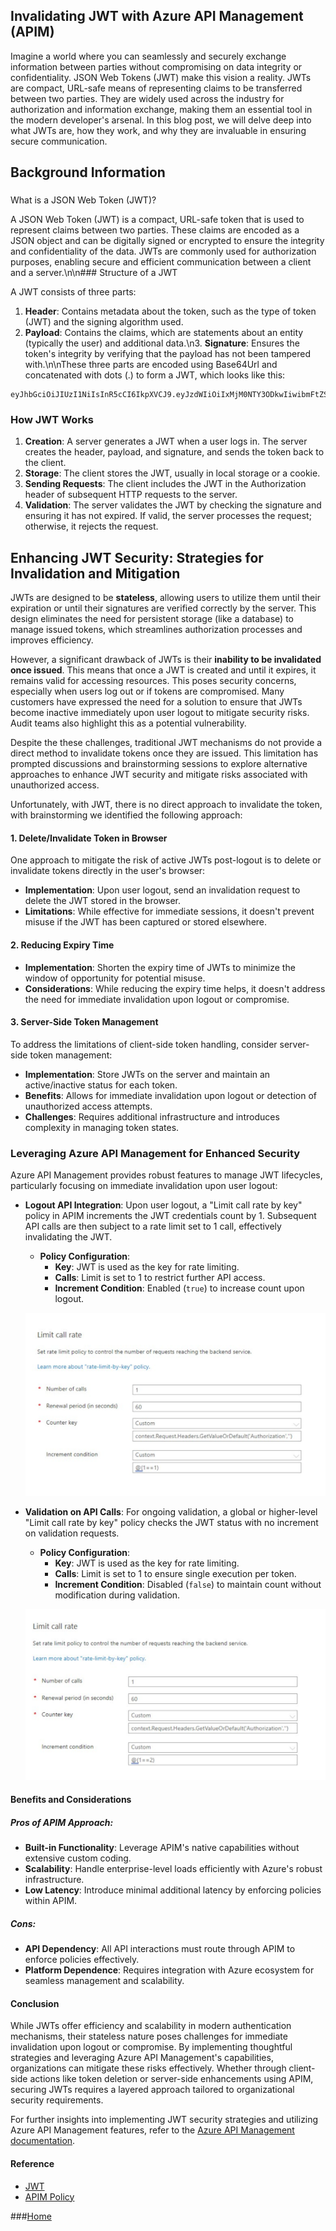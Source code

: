 ## Invalidating JWT with Azure API Management (APIM)

Imagine a world where you can seamlessly and securely exchange information between parties without compromising on data integrity or confidentiality. JSON Web Tokens (JWT) make this vision a reality. JWTs are compact, URL-safe means of representing claims to be transferred between two parties. They are widely used across the industry for authorization and information exchange, making them an essential tool in the modern developer's arsenal. In this blog post, we will delve deep into what JWTs are, how they work, and why they are invaluable in ensuring secure communication.

## Background Information
### 
What is a JSON Web Token (JWT)?

A JSON Web Token (JWT) is a compact, URL-safe token that is used to represent claims between two parties. These claims are encoded as a JSON object and can be digitally signed or encrypted to ensure the integrity and confidentiality of the data. JWTs are commonly used for authorization purposes, enabling secure and efficient communication between a client and a server.\n\n### Structure of a JWT

A JWT consists of three parts:

1. **Header**: Contains metadata about the token, such as the type of token (JWT) and the signing algorithm used.
2. **Payload**: Contains the claims, which are statements about an entity (typically the user) and additional data.\n3. **Signature**: Ensures the token's integrity by verifying that the payload has not been tampered with.\n\nThese three parts are encoded using Base64Url and concatenated with dots (.) to form a JWT, which looks like this:

```
eyJhbGciOiJIUzI1NiIsInR5cCI6IkpXVCJ9.eyJzdWIiOiIxMjM0NTY3ODkwIiwibmFtZSI6IkpvaG4gRG9lIiwiaWF0IjoxNTE2MjM5MDIyfQ.SflKxwRJSMeKKF2QT4fwpMeJf36POk6yJV_adQssw5c
```

### How JWT Works ###
1. **Creation**: A server generates a JWT when a user logs in. The server creates the header, payload, and signature, and sends the token back to the client.
2. **Storage**: The client stores the JWT, usually in local storage or a cookie.
3. **Sending Requests**: The client includes the JWT in the Authorization header of subsequent HTTP requests to the server.
4. **Validation**: The server validates the JWT by checking the signature and ensuring it has not expired. If valid, the server processes the request; otherwise, it rejects the request.


##  Enhancing JWT Security: Strategies for Invalidation and Mitigation

JWTs are designed to be **stateless**, allowing users to utilize them until their expiration or until their signatures are verified correctly by the server. This design eliminates the need for persistent storage (like a database) to manage issued tokens, which streamlines authorization processes and improves efficiency.

However, a significant drawback of JWTs is their **inability to be invalidated once issued**. This means that once a JWT is created and until it expires, it remains valid for accessing resources. This poses security concerns, especially when users log out or if tokens are compromised. Many customers have expressed the need for a solution to ensure that JWTs become inactive immediately upon user logout to mitigate security risks. Audit teams also highlight this as a potential vulnerability.

Despite the these challenges, traditional JWT mechanisms do not provide a direct method to invalidate tokens once they are issued. This limitation has prompted discussions and brainstorming sessions to explore alternative approaches to enhance JWT security and mitigate risks associated with unauthorized access.

Unfortunately, with JWT, there is no direct approach to invalidate the token, with brainstorming we identified the following approach:
#### 1. Delete/Invalidate Token in Browser

One approach to mitigate the risk of active JWTs post-logout is to delete or invalidate tokens directly in the user's browser:

- **Implementation**: Upon user logout, send an invalidation request to delete the JWT stored in the browser.
- **Limitations**: While effective for immediate sessions, it doesn't prevent misuse if the JWT has been captured or stored elsewhere.

#### 2. Reducing Expiry Time

- **Implementation**: Shorten the expiry time of JWTs to minimize the window of opportunity for potential misuse.
- **Considerations**: While reducing the expiry time helps, it doesn't address the need for immediate invalidation upon logout or compromise.

#### 3. Server-Side Token Management

To address the limitations of client-side token handling, consider server-side token management:

- **Implementation**: Store JWTs on the server and maintain an active/inactive status for each token.
- **Benefits**: Allows for immediate invalidation upon logout or detection of unauthorized access attempts.
- **Challenges**: Requires additional infrastructure and introduces complexity in managing token states.

  

### Leveraging Azure API Management for Enhanced Security

Azure API Management provides robust features to manage JWT lifecycles, particularly focusing on immediate invalidation upon user logout:

- **Logout API Integration**: Upon user logout, a "Limit call rate by key" policy in APIM increments the JWT credentials count by 1. Subsequent API calls are then subject to a rate limit set to 1 call, effectively invalidating the JWT.
  
  - **Policy Configuration**:
    - **Key**: JWT is used as the key for rate limiting.
    - **Calls**: Limit is set to 1 to restrict further API access.
    - **Increment Condition**: Enabled (`true`) to increase count upon logout.
  
  ![Logout Policy](/logout.svg)

- **Validation on API Calls**: For ongoing validation, a global or higher-level "Limit call rate by key" policy checks the JWT status with no increment on validation requests.
  
  - **Policy Configuration**:
    - **Key**: JWT is used as the key for rate limiting.
    - **Calls**: Limit is set to 1 to ensure single execution per token.
    - **Increment Condition**: Disabled (`false`) to maintain count without modification during validation.
  
  ![Validation Policy](/validate.svg)

#### Benefits and Considerations

##### Pros of APIM Approach:
- **Built-in Functionality**: Leverage APIM's native capabilities without extensive custom coding.
- **Scalability**: Handle enterprise-level loads efficiently with Azure's robust infrastructure.
- **Low Latency**: Introduce minimal additional latency by enforcing policies within APIM.

##### Cons:
- **API Dependency**: All API interactions must route through APIM to enforce policies effectively.
- **Platform Dependence**: Requires integration with Azure ecosystem for seamless management and scalability.

#### Conclusion

While JWTs offer efficiency and scalability in modern authentication mechanisms, their stateless nature poses challenges for immediate invalidation upon logout or compromise. By implementing thoughtful strategies and leveraging Azure API Management's capabilities, organizations can mitigate these risks effectively. Whether through client-side actions like token deletion or server-side enhancements using APIM, securing JWTs requires a layered approach tailored to organizational security requirements.


For further insights into implementing JWT security strategies and utilizing Azure API Management features, refer to the [Azure API Management documentation](https://learn.microsoft.com/en-us/azure/api-management/).


#### Reference 
- [JWT](https://www.rfc-editor.org/rfc/rfc7519)
- [APIM Policy](https://learn.microsoft.com/en-us/azure/api-management/api-management-access-restriction-policies#LimitCallRateByKey)

###[Home](https://hmntrathore.github.io)
